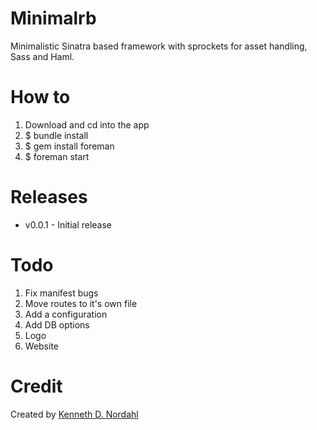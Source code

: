 # Minimalrb

Minimalistic Sinatra based framework with sprockets for asset handling, Sass and Haml.

# How to

1. Download and cd into the app
2. $ bundle install
3. $ gem install foreman
4. $ foreman start


# Releases

* v0.0.1 - Initial release


# Todo

1. Fix manifest bugs
2. Move routes to it's own file
3. Add a configuration
4. Add DB options
5. Logo
6. Website

# Credit

Created by [Kenneth D. Nordahl](http://nordahl.me)